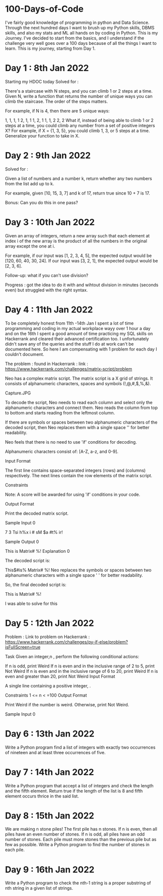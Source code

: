 # 100-Days-of-Code

I've fairly good knowledge of programming in python and Data Science. Through the next hundred days I want to brush up my Python skills, DBMS skills, and also my stats and ML all hands on by coding in Python. This is my Journey. I've decided to start from the basics, and I understand if the challenge very well goes over a 100 days because of all the things I want to learn. This is my journey, starting from Day 1.

# Day 1 : 8th Jan 2022

Starting my HDOC today
Solved for :

There's a staircase with N steps, and you can climb 1 or 2 steps at a time. Given N, write a function that returns the number of unique ways you can climb the staircase. The order of the steps matters.

For example, if N is 4, then there are 5 unique ways:

1, 1, 1, 1
2, 1, 1
1, 2, 1
1, 1, 2
2, 2
What if, instead of being able to climb 1 or 2 steps at a time, you could climb any number from a set of positive integers X? For example, if X = {1, 3, 5}, you could climb 1, 3, or 5 steps at a time. Generalize your function to take in X.


# Day 2 :  9th Jan 2022

Solved for :

Given a list of numbers and a number k, return whether any two numbers from the list add up to k.

For example, given [10, 15, 3, 7] and k of 17, return true since 10 + 7 is 17.

Bonus: Can you do this in one pass?

# Day 3 : 10th Jan 2022

Given an array of integers, return a new array such that each element at index i of the new array is the product of all the numbers in the original array except the one at i.

For example, if our input was [1, 2, 3, 4, 5], the expected output would be [120, 60, 40, 30, 24]. If our input was [3, 2, 1], the expected output would be [2, 3, 6].

Follow-up: what if you can't use division?

Progress : got the idea to do it with and wihtout division in minutes (seconds even) but struggled with the right syntax.

# Day 4 : 11th Jan 2022

To be completely honest from 11th -14th Jan I spent a lot of time programming and coding in my actual workplace wayy over 1 hour a day and on the 16th I spent a good amount of time practicing my SQL skills on Hackerrank and cleared their advanced certification too. I unfortunately didn't save any of the queries and the stuff I do at work can't be documented here. So here I am compensating with 1 problem for each day I couldn't document.

The problem : found in Hackerrank : link : https://www.hackerrank.com/challenges/matrix-script/problem

Neo has a complex matrix script. The matrix script is a  X  grid of strings. It consists of alphanumeric characters, spaces and symbols (!,@,#,$,%,&).

Capture.JPG

To decode the script, Neo needs to read each column and select only the alphanumeric characters and connect them. Neo reads the column from top to bottom and starts reading from the leftmost column.

If there are symbols or spaces between two alphanumeric characters of the decoded script, then Neo replaces them with a single space '' for better readability.

Neo feels that there is no need to use 'if' conditions for decoding.

Alphanumeric characters consist of: [A-Z, a-z, and 0-9].

Input Format

The first line contains space-separated integers  (rows) and  (columns) respectively.
The next  lines contain the row elements of the matrix script.

Constraints


Note: A  score will be awarded for using 'if' conditions in your code.

Output Format

Print the decoded matrix script.

Sample Input 0

7 3
Tsi
h%x
i #
sM 
$a 
#t%
ir!


Sample Output 0

This is Matrix#  %!
Explanation 0

The decoded script is:

This$#is% Matrix#  %!
Neo replaces the symbols or spaces between two alphanumeric characters with a single space   ' ' for better readability.

So, the final decoded script is:

This is Matrix#  %!

I was able to solve for this 

# Day 5 : 12th Jan 2022

Problem :
Link to problem on Hackerrank : https://www.hackerrank.com/challenges/py-if-else/problem?isFullScreen=true

Task Given an integer,n , perform the following conditional actions:

If n is odd, print Weird If n is even and in the inclusive range of 2 to 5, print Not Weird If n is even and in the inclusive range of 6 to 20, print Weird If n is even and greater than 20, print Not Weird Input Format

A single line containing a positive integer, .

Constraints 1 <= n < =100 Output Format

Print Weird if the number is weird. Otherwise, print Not Weird.

Sample Input 0

# Day 6 : 13th Jan 2022

Write a Python program find a list of integers with exactly two occurrences of nineteen and at least three occurrences of five. 

# Day 7 : 14th Jan 2022
Write a Python program that accept a list of integers and check the length and the fifth element. Return true if the length of the list is 8 and fifth element occurs thrice in the said list.


# Day 8 : 15th Jan 2022
We are making n stone piles! The first pile has n stones. If n is even, then all piles have an even number of stones. If n is odd, all piles have an odd number of stones. Each pile must more stones than the previous pile but as few as possible. Write a Python program to find the number of stones in each pile. 
# Day 9 : 16th Jan 2022
Write a Python program to check the nth-1 string is a proper substring of nth string in a given list of strings.


